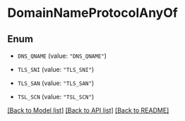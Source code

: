 # DomainNameProtocolAnyOf

## Enum


* `DNS_QNAME` (value: `"DNS_QNAME"`)

* `TLS_SNI` (value: `"TLS_SNI"`)

* `TLS_SAN` (value: `"TLS_SAN"`)

* `TSL_SCN` (value: `"TSL_SCN"`)


[[Back to Model list]](../README.md#documentation-for-models) [[Back to API list]](../README.md#documentation-for-api-endpoints) [[Back to README]](../README.md)


